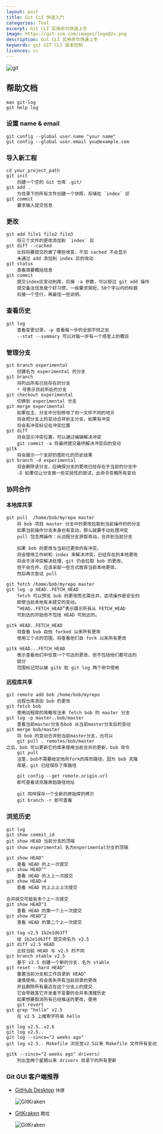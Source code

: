 ```yaml
---
layout: post
title: Git CLI 快速入门
categories: Tool
excerpt: Git CLI 实用命令快速上手
image: https://git-scm.com/images/logo@2x.png
description: Git CLI 实用命令快速上手
keywords: git GIT CLI 版本控制
licences: cc
---
```


![git](https://git-scm.com/images/logo@2x.png)

## 帮助文档
	
	man git-log
	git help log
	
### 设置 name & email

	git config --global user.name "your name"
	git config --global user.email you@example.com

### 导入新工程
	
	cd your_project_path
	git init
		创建一个空的 Git 仓库 .git/
	git add .
		为目录下的所有文件创建一个快照，存储在 `index` 区
	git commit
		要求输入提交信息
		
### 更改
	git add file1 file2 file3
		将三个文件的更改添加到 `index` 区
	git diff --cached
		比较将要提交的做了哪些改变，不加 cached 不会显示
		未通过 add 添加到 index 区的改动
	git status
		查看简要概括信息
	git commit
		提交index区变动到库，后接 -a 参数，可以掠过 git add 操作
		提交备注信息是个好习惯，一般要求简短，50个字以内的标题  
		后接一个空行，再最佳一些说明。
		
### 查看历史
	git log
		查看变更记录，-p 查看每一步的全部不同之处
		--stat --summary 可以对每一步有一个感官上的概览
		
### 管理分支
	git branch experimental
		创建名为 experimental 的分支
	git branch
		将列出所有已经存在的分支
		* 号表示目前所处的分支
	git checkout experimental
		切换到 experimental 分支
	git merge experimental
		如果在主、分支中分别修改了同一文件不同的地方
		将会把分支上的变动合并到主分支，如果有冲突
		将会有冲突标记在冲突位置
	git diff
		将会显示冲突位置，可以通过编辑解决冲突
		git commit -a 将最终提交最终解决冲突后的变动
	gitk
		将会展示一个友好的图形化的历史结果
	git branch -d experimental 
		将会删除该分支，应确保分支的更改已经存在于当前的分支中
		-D 如果仅让分支做一些实验性的尝试，此命令忽略所有变动
		
### 协同合作
#### 本地库共享

	git pull  /home/bob/myrepo master
		将 bob 项目 master 分支中的更改拉取到当前操作的的分支
		如果当前操作分支本身也有变动，那么就要手动处理冲突
		pull 包含两操作：从远程分支获取改动，合并到当前分支
		
		如果 bob 的更改与当前已更改的有冲突，
		将会使用工作树和 index 来解决冲突，已经存在的本地更改
		将会干涉冲突解决处理，git 仍会拉取 bob 的更改，
		但不会合并，应该采取一些方式放弃当前本地更改，
		然后再次尝试 pull
		
	git fetch /home/bob/myrepo master
	git log -p HEAD..FETCH_HEAD
		fetch 可以预览 bob 的更改而无需合并，这项操作是安全的
		即使当前本地有未提交的变动。
		“HEAD..FETCH_HEAD”表示展示所有从 FETCH_HEAD
		可到达的开始但不包括 HEAD 可到达的。
	
	gitk HEAD..FETCH_HEAD
		将查看 bob 自他 forked 以来所有更改
		使用三个点的范围，将查看他们自 fork 以来所有更改
		
	gitk HEAD...FETCH_HEAD
		表示查看他们中任意一个可达的更改，但不包括他们都可达的
		部分
		范围标记可以被 gitk 和 git log 两个命令使用
		
#### 远程库共享
	
	git remote add bob /home/bob/myrepo
		远程仓库添加 bob 的更改
	git fetch bob
		使用远程库的简略写法来 fetch bob 的 master 分支
	git log -p master..bob/master
		查看当前master分支与bob 从当前master分支后的变动
	git merge bob/master
		将 bob 的变动合并到当前master分支，也可以
		git pull . remotes/bob/master
	之后，bob 可以更新它的库来使用当前合并的更新，bob 命令
		git pull
		注意，bob不需要给定他所fork的库的路径，因为 bob 克隆
		库是，git 已经保存了库路径
		
		git config --get remote.origin.url
		即可查看该克隆原始路径地址
		
		git 同样保存一个全新的原始库的拷贝
		git branch -r 即可查看
		
### 浏览历史

	git log
	git show commit_id
	git show HEAD 当前分支的顶端
	git show experimental 名为experimental分支的顶端
	
	git show HEAD^ 
		查看 HEAD 的上一次提交
	git show HEAD^^
		查看 HEAD 的上上一次提交
	git show HEAD~4
		查看 HEAD 的上上上上次提交
		
	合并提交可能有多个上一次提交
	git show HEAD^1
		查看 HEAD 的第一个上一次提交
	git show HEAD^2
		查看 HEAD 的第二个上一次提交
	
	git tag v2.5 1b2e1d63ff
		给 1b2e1d63ff 提交命名为 v2.5
	git diff v2.5 HEAD
		比较当前 HEAD 与 v2.5 的不同
	git branch stable v2.5
		基于 v2.5 创建一个新的分支，名为 stable
	git reset --hard HEAD^
		重置当前分支和工作目录到 HEAD^
		谨慎使用，将会丢失所有当前目录的更改
		并且删除所有最近在这个分支上的提交
		它会导致其它开发者不变要的合并来清理历史
		如果想要取消所有已经推送的更改，使用
		git revert
	git grep "hello" v2.5
		在 v2.5 上搜索字符串 hello
		
	git log v2.5..v2.6
	git log v2.5..
	git log --since="2 weeks ago"
	git log v2.5.. Makefile 浏览至v2.5以来 Makefile 文件所有变动
	
	gitk --since="2 weeks ago" drivers/
		列出至两个星期以来 drivers 目录下的所有更新
		
### Git GUI 客户端推荐

* [GitHub Desktop](https://desktop.github.com/) `快捷`

	![GitKraken](https://desktop.github.com/images/github-desktop-screenshot-mac.png)
	
* [GitKraken](https://www.gitkraken.com/) `酷炫`

	![GitKraken](https://www.gitkraken.com/img/index/gk-product-2.png)